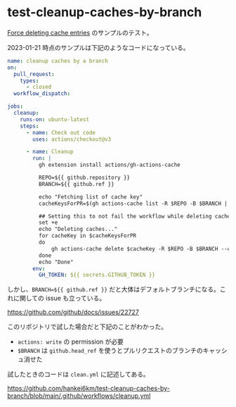 # test-cleanup-caches-by-branch

[Force deleting cache entries](https://docs.github.com/en/actions/using-workflows/caching-dependencies-to-speed-up-workflows#force-deleting-cache-entries) のサンプルのテスト。

2023-01-21 時点のサンプルは下記のようなコードになっている。

```yaml
name: cleanup caches by a branch
on:
  pull_request:
    types:
      - closed
  workflow_dispatch:

jobs:
  cleanup:
    runs-on: ubuntu-latest
    steps:
      - name: Check out code
        uses: actions/checkout@v3

      - name: Cleanup
        run: |
          gh extension install actions/gh-actions-cache

          REPO=${{ github.repository }}
          BRANCH=${{ github.ref }}

          echo "Fetching list of cache key"
          cacheKeysForPR=$(gh actions-cache list -R $REPO -B $BRANCH | cut -f 1 )

          ## Setting this to not fail the workflow while deleting cache keys. 
          set +e
          echo "Deleting caches..."
          for cacheKey in $cacheKeysForPR
          do
              gh actions-cache delete $cacheKey -R $REPO -B $BRANCH --confirm
          done
          echo "Done"
        env:
          GH_TOKEN: ${{ secrets.GITHUB_TOKEN }}
```

しかし、`BRANCH=${{ github.ref }}` だと大体はデフォルトブランチになる。これに関しての issue も立っている。

https://github.com/github/docs/issues/22727

このリポジトリで試した場合だと下記のことがわかった。

- `actions: write` の permission が必要
- `$BRANCH` は `github.head_ref` を使うとプルリクエストのブランチのキャッシュ消せた

試したときのコードは `clean.yml` に記述してある。

https://github.com/hankei6km/test-cleanup-caches-by-branch/blob/main/.github/workflows/cleanup.yml
